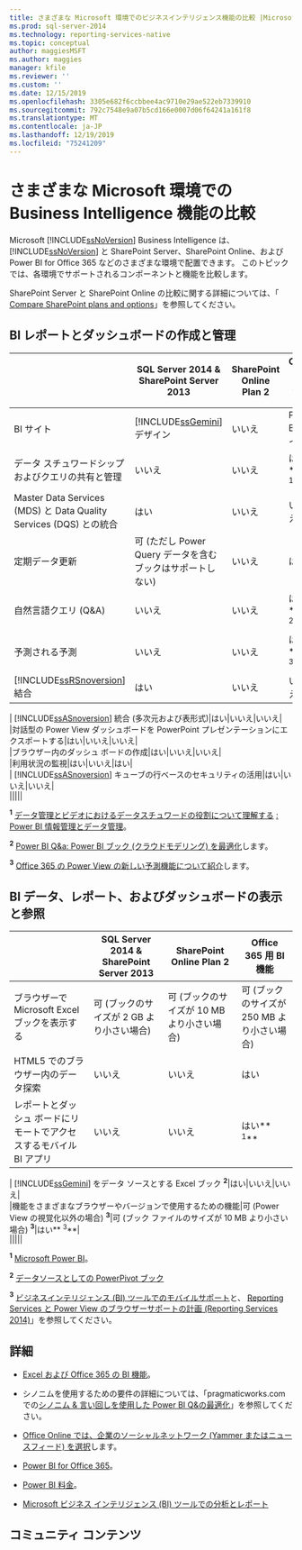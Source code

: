 ```yaml
---
title: さまざまな Microsoft 環境でのビジネスインテリジェンス機能の比較 |Microsoft Docs
ms.prod: sql-server-2014
ms.technology: reporting-services-native
ms.topic: conceptual
author: maggiesMSFT
ms.author: maggies
manager: kfile
ms.reviewer: ''
ms.custom: ''
ms.date: 12/15/2019
ms.openlocfilehash: 3305e682f6ccbbee4ac9710e29ae522eb7339910
ms.sourcegitcommit: 792c7548e9a07b5cd166e0007d06f64241a161f8
ms.translationtype: MT
ms.contentlocale: ja-JP
ms.lasthandoff: 12/19/2019
ms.locfileid: "75241209"
---
```

# <a name="compare-business-intelligence-capabilities-in-different-microsoft-environments"></a>さまざまな Microsoft 環境での Business Intelligence 機能の比較

Microsoft [!INCLUDE[ssNoVersion](../includes/ssnoversion-md.md)] Business Intelligence は、 [!INCLUDE[ssNoVersion](../includes/ssnoversion-md.md)] と SharePoint Server、SharePoint Online、および Power BI for Office 365 などのさまざまな環境で配置できます。 このトピックでは、各環境でサポートされるコンポーネントと機能を比較します。  
  
SharePoint Server と SharePoint Online の比較に関する詳細については、「 [Compare SharePoint plans and options](https://products.office.com/SharePoint/compare-sharepoint-plans)」を参照してください。  
  
## <a name="author-and-manage-bi-reports-and-dashboards"></a>BI レポートとダッシュボードの作成と管理  
  
||SQL Server 2014 & SharePoint Server 2013|SharePoint Online Plan 2|Office 365 用 BI 機能|  
|-|----------------------------------------------|------------------------------|-----------------------------|  
|BI サイト|[!INCLUDE[ssGemini](../includes/ssgemini-md.md)]デザイン|いいえ|Power BI サイト|  
|データ スチュワードシップおよびクエリの共有と管理|いいえ|いいえ|はい** <sup>1</sup>**|  
|Master Data Services (MDS) と Data Quality Services (DQS) との統合|はい|いいえ|いいえ|  
|定期データ更新|可 (ただし Power Query データを含むブックはサポートしない)|いいえ|はい|  
|自然言語クエリ (Q&A)|いいえ|いいえ|はい** <sup>2</sup>**|  
|予測される予測|いいえ|いいえ|はい** <sup>3</sup>**|  
|[!INCLUDE[ssRSnoversion](../includes/ssrsnoversion-md.md)]結合|はい|いいえ|いいえ|  
|
  [!INCLUDE[ssASnoversion](../includes/ssasnoversion-md.md)] 統合 (多次元および表形式)|はい|いいえ|いいえ|  
|対話型の Power View ダッシュボードを PowerPoint プレゼンテーションにエクスポートする|はい|いいえ|いいえ|  
|ブラウザー内のダッシュ ボードの作成|はい|いいえ|いいえ|  
|利用状況の監視|はい|いいえ|はい|  
|
  [!INCLUDE[ssASnoversion](../includes/ssasnoversion-md.md)] キューブの行ベースのセキュリティの活用|はい|いいえ|いいえ|  
|||||

 **<sup>1</sup>**  [データ管理とビデオにおけるデータスチュワードの役割について理解する](https://support.office.com/Article/Understanding-the-Role-of-Data-Stewards-in-Data-Management-ae3352f3-4389-45e8-a682-7fd6edb92524?ui=en-US&rs=en-US&ad=US) [: Power BI 情報管理とデータ管理](https://www.youtube.com/watch?v=8dHOj68ts7c)。  
  
 **<sup>2</sup>**  [Power BI Q&a: Power BI ブック (クラウドモデリング) を最適化](https://powerbi.microsoft.com/nl-nl/blog/new-in-power-bi-cloud-modeling-for-q-and-a/)します。  
  
 **<sup>3</sup>**  [Office 365 の Power View の新しい予測機能について紹介](https://blogs.msdn.com/b/powerbi/archive/2014/05/08/introducing-new-forecasting-capabilities-in-power-view-for-office-365.aspx)します。  
  
## <a name="view-and-browse-bi-data-reports-and-dashboards"></a>BI データ、レポート、およびダッシュボードの表示と参照  
  
||SQL Server 2014 & SharePoint Server 2013|SharePoint Online Plan 2|Office 365 用 BI 機能|  
|-|----------------------------------------------|------------------------------|-----------------------------|  
|ブラウザーで Microsoft Excel ブックを表示する|可 (ブックのサイズが 2 GB より小さい場合)|可 (ブックのサイズが 10 MB より小さい場合)|可 (ブックのサイズが 250 MB より小さい場合)|  
|HTML5 でのブラウザー内のデータ探索|いいえ|いいえ|はい|  
|レポートとダッシュ ボードにリモートでアクセスするモバイル BI アプリ|いいえ|いいえ|はい** <sup>1</sup>**|  
|
  [!INCLUDE[ssGemini](../includes/ssgemini-md.md)] をデータ ソースとする Excel ブック **<sup>2</sup>**|はい|いいえ|いいえ|  
|機能をさまざまなブラウザーやバージョンで使用するための機能|可 (Power View の視覚化以外の場合) **<sup>3</sup>**|可 (ブック ファイルのサイズが 10 MB より小さい場合) **<sup>3</sup>**|はい** <sup>3</sup>**|  
|||||

 **<sup>1</sup>**  [Microsoft Power BI](https://apps.microsoft.com/windows/app/microsoft-power-bi/b7e7c94d-2ea3-4fa6-a277-9d19a1f697ba)。  
  
 **<sup>2</sup>**  [データソースとしての PowerPivot ブック](https://blogs.technet.com/b/excel_services__powerpivot_for_sharepoint_support_blog/archive/2013/02/15/powerpivot-workbook-as-a-data-source.aspx)  
  
 **<sup>3</sup>**  [ビジネスインテリジェンス (BI) ツールでのモバイルサポート](https://msdn.microsoft.com/library/dn151146\(v=sql.110\).aspx)と、 [Reporting Services と Power View のブラウザーサポートの計画 (Reporting Services 2014)](https://msdn.microsoft.com/library/ms156511.aspx)」を参照してください。  
  
## <a name="more-information"></a>詳細  
  
- [Excel および Office 365 の BI 機能](https://support.office.com/article/BI-capabilities-in-Excel-and-Office-365-26c0548e-124c-4fd3-aab3-5f64568cb743)。  
  
- シノニムを使用するための要件の詳細については、「pragmaticworks.com での[シノニム & 言い回しを使用した Power BI Q&の最適化](https://blog.pragmaticworks.com/optimizing-power-bi-qa-with-synonyms-phrasing-using-cloud-modeling)」を参照してください。  
  
- [Office Online では、企業のソーシャルネットワーク (Yammer またはニュースフィード) を選択](https://support.office.com/article/Pick-your-enterprise-social-network-Yammer-or-Newsfeed-21954c85-4384-47d4-96c2-dfa1c9d56e66?ui=en-US&rs=en-US&ad=US)します。  
  
- [Power BI for Office 365](https://www.microsoft.com/powerbi/default.aspx)。  
  
- [Power BI 料金](https://www.microsoft.com/powerBI/pricing.aspx)。  
  
- [Microsoft ビジネス インテリジェンス (BI) ツールでの分析とレポート](../reporting-services/choosing-microsoft-business-intelligence-bi-tools-for-analysis-and-reporting.md)  
  
## <a name="community-content"></a>コミュニティ コンテンツ

